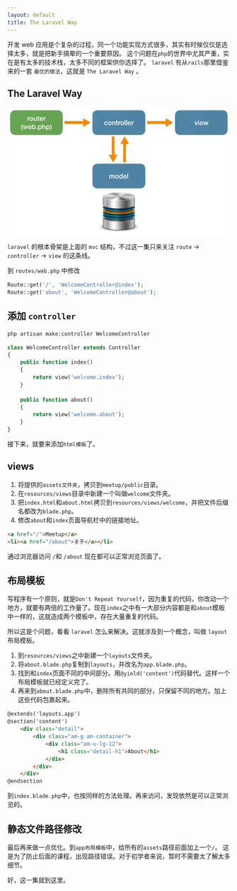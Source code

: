 ```yaml
---
layout: default
title: The Laravel Way
---
```


开发 web 应用是个复杂的过程，同一个功能实现方式很多，其实有时候仅仅是选择太多，就是把新手搞晕的一个重要原因。
这个问题在`php`的世界中尤其严重，实在是有太多的技术栈，太多不同的框架供你选择了。
`laravel` 有从`rails`那里借鉴来的一套 `最优的做法`，这就是 `The Laravel Way` 。


## The Laravel Way

![](media/15094270055608.jpg)

`laravel` 的根本骨架是上面的 `mvc` 结构，不过这一集只来关注 `route` -> `controller` -> `view` 的这条线。

到 `routes/web.php` 中修改

```php
Route::get('/', 'WelcomeController@index');
Route::get('about', 'WelcomeController@about');
```

## 添加 `controller`

```bash
php artisan make:controller WelcomeController
```

```php
class WelcomeController extends Controller
{
    public function index()
    {
        return view('welcome.index');
    }
    
    public function about()
    {
        return view('welcome.about');
    }
}
```

接下来，就要来添加`html模板`了。

## views

1. 将提供的`assets文件夹`，拷贝到`meetup/public`目录。
2. 在`resources/views`目录中新建一个叫做`welcome`文件夹。
3. 把`index.html`和`about.html`拷贝到`resources/views/welcome`，并把文件后缀名都改为`blade.php`。
4. 修改`about`和`index`页面导航栏中的链接地址。

```html
<a href="/">Meetup</a>
<li><a href="/about">关于</a></li>
```

通过浏览器访问 `/`和 `/about` 现在都可以正常浏览页面了。

## 布局模板

写程序有一个原则，就是`Don't Repeat Yourself`，因为重复的代码，你改动一个地方，就要有两倍的工作量了。现在`index`之中有一大部分内容都是和`about`模板中一样的，这就造成两个模板中，存在大量重复的代码。

所以这是个问题，看看 `laravel` 怎么来解决。这就涉及到一个概念，叫做 `layout` 布局模板。

1. 到`resources/views`之中新建一个`layouts`文件夹。
2. 将`about.blade.php`复制到`layouts`，并改名为`app.blade.php`。
3. 找到和`index`页面不同的中间部分。用`@yield('content')`代码替代。这样一个布局模板就已经定义完了。
4. 再来到`about.blade.php`中，删除所有共同的部分，只保留不同的地方。加上这些代码包裹起来。

```html
@extends('layouts.app')
@section('content')
    <div class="detail">
        <div class="am-g am-container">
            <div class="am-u-lg-12">
                <h1 class="detail-h1">About</h1>
            </div>
        </div>
    </div>
@endsection
```

到`index.blade.php`中，也按同样的方法处理。再来访问，发现依然是可以正常浏览的。

## 静态文件路径修改

最后再来做一点优化。到`app布局模板`中，给所有的`assets`路径前面加上一个`/`。
这是为了防止后面的课程，出现路径错误。对于初学者来说，暂时不需要太了解太多细节。

好，这一集就到这里。


